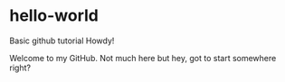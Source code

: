 # hello-world
Basic github tutorial
Howdy!

Welcome to my GitHub. Not much here but hey, got to start somewhere right?
